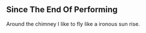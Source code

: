 Since The End Of Performing
---------------------------
Around the chimney I like to fly like a ironous sun rise.  
